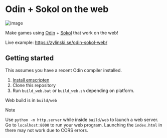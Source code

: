 # Odin + Sokol on the web

![image](https://github.com/user-attachments/assets/af9c11e3-c724-4107-9af4-9f2ac469b88b)

Make games using [Odin](https://odin-lang.org/) + [Sokol](https://github.com/floooh/sokol) that work on the web!

Live example: https://zylinski.se/odin-sokol-web/

## Getting started

This assumes you have a recent Odin compiler installed.

1. [Install emscripten](https://emscripten.org/docs/getting_started/downloads.html#installation-instructions-using-the-emsdk-recommended)
2. Clone this repository
3. Run `build_web.bat` or `build_web.sh` depending on platform.

Web build is in `build/web`

> [!NOTE]
> Use `python -m http.server` while inside `build/web` to launch a web server. Go to `localhost:8000` to run your web program.
> Launching the `index.html` in there may not work due to CORS errors.

